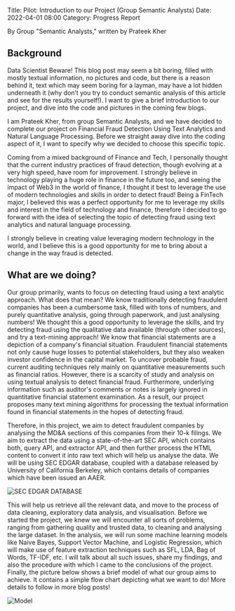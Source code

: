 Title: Pilot: Introduction to our Project (Group Semantic Analysts)
Date: 2022-04-01 08:00
Category: Progress Report

By Group "Semantic Analysts," written by Prateek Kher

## Background

Data Scientist Beware! This blog post may seem a bit boring, filled with mostly textual information, no pictures and code, but there is a reason behind it, text which may seem boring for a layman, may have a lot hidden underneath it (why don’t you try to conduct semantic analysis of this article and see for the results yourself!). I want to give a brief introduction to our project, and dive into the code and pictures in the coming few blogs.

I am Prateek Kher, from group Semantic Analysts, and we have decided to complete our project on Financial Fraud Detection Using Text Analytics and Natural Language Processing. Before we straight away dive into the coding aspect of it, I want to specify why we decided to choose this specific topic. 

Coming from a mixed background of Finance and Tech, I personally thought that the current industry practices of fraud detection, though evolving at a very high speed, have room for improvement. I strongly believe in technology playing a huge role in finance in the future too, and seeing the impact of Web3 in the world of finance, I thought it best to leverage the use of modern technologies and skills in order to detect fraud! Being a FinTech major, I believed this was a perfect opportunity for me to leverage my skills and interest in the field of technology and finance, therefore I decided to go forward with the idea of selecting the topic of detecting fraud using text analytics and natural language processing. 

I strongly believe in creating value leveraging modern technology in the world, and I believe this is a good opportunity for me to bring about a change in the way fraud is detected. 

## What are we doing? 

Our group primarily, wants to focus on detecting fraud using a text analytic approach. What does that mean? We know traditionally detecting fraudulent companies has been a cumbersome task, filled with tons of numbers, and purely quantitative analysis, going through paperwork, and just analysing numbers! We thought this a good opportunity to leverage the skills, and try detecting fraud using the qualitative data available (through other sources), and try a text-mining approach! 
We know that financial statements are a depiction of a company's financial situation. Fraudulent financial statements not only cause huge losses to potential stakeholders, but they also weaken investor confidence in the capital market. To uncover probable fraud, current auditing techniques rely mainly on quantitative measurements such as financial ratios. However, there is a scarcity of study and analysis on using textual analysis to detect financial fraud. Furthermore, underlying information such as auditor's comments or notes is largely ignored in quantitative financial statement examination. As a result, our project proposes many text mining algorithms for processing the textual information found in financial statements in the hopes of detecting fraud.

Therefore, in this project, we aim to detect fraudulent companies by analysing the MD&A sections of this companies from their 10-k filings. We aim to extract the data using a state-of-the-art SEC API, which contains both, query API, and extractor API, and then further process the HTML content to convert it into raw text which will help us analyse the data. We will be using SEC EDGAR  database, coupled with a database released by University of California Berkeley, which contains details of companies which have been issued an AAER.

![SEC EDGAR DATABASE]({static}/images/group-SemanticAnalysts-SECEDGAR.jpeg)


This will help us retrieve all the relevant data, and move to the process of data cleaning, exploratory data analysis, and visualisation. Before we started the project, we knew we will encounter all sorts of problems, ranging from gathering quality and trusted data, to cleaning and analysing the large dataset. In the analysis, we will run some machine learning models like Naive Bayes, Support Vector Machine, and Logistic Regression, which will make use of feature extraction techniques such as SFL, LDA, Bag of Words, TF-IDF, etc. I will talk about all such issues, share my findings, and also the procedure with which I came to the conclusions of the project. Finally, the picture below shows a brief model of what our group aims to achieve. It contains a simple flow chart depicting what we want to do! More details to follow in more blog posts!


![Model]({static}/images/group-SemanticAnalysts-model.jpeg)
